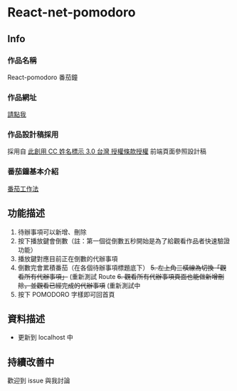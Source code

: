 # React-net-pomodoro
## Info
### 作品名稱
React-pomodoro 番茄鐘
### 作品網址
[請點我](https://imjerry1995.github.io/react-pomodoro)
### 作品設計稿採用
採用自 [此創用 CC 姓名標示 3.0 台灣 授權條款授權](https://challenge.thef2e.com/user/2760?schedule=2468#works-2468)
前端頁面參照設計稿
### 番茄鐘基本介紹
[番茄工作法](https://zh.wikipedia.org/wiki/番茄工作法)

## 功能描述
1. 待辦事項可以新增、刪除
2. 按下播放鍵會倒數（註：第一個從倒數五秒開始是為了給觀看作品者快速驗證功能）
3. 播放鍵對應目前正在倒數的代辦事項
4. 倒數完會累積番茄（在各個待辦事項標題底下）
~~5. 左上角三橫線為切換「觀看所有代辦事項」~~ (重新測試 Route
~~6. 觀看所有代辦事項頁面也能做新增刪除，並觀看已經完成的代辦事項~~ (重新測試中
7. 按下 POMODORO 字樣即可回首頁 

## 資料描述
* 更新到 localhost 中

## 持續改善中
歡迎到 issue 與我討論


